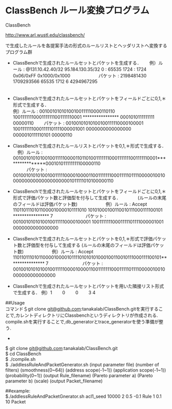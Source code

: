 # ClassBench ルール変換プログラム

ClassBench 

http://www.arl.wustl.edu/classbench/ 

で生成したルールを各提案手法の形式のルールリストとヘッダリストへ変換するプログラム群　　

* ClassBenchで生成されたルールセットとパケットを生成する．　　
例）ルール   : @131.10.42.40/32	 95.184.130.35/32	 0 : 65535	 1724 : 1724	 0x06/0xFF	 0x1000/0x1000　　　　
　　パケット : 2198481430 	1709293566	 65535	 1712	 6 	4294967295    
　

* ClassBenchで生成されたルールセットとパケットをフィールドごとに0,1,＊形式で生成する．　 　    
例）ルール   : 00100101010100100111110000110110  10011111110001111111001111110001  ****************  0001010111111111  00000110
　　パケット : 00100101010100100111110000100001  10011111110001111101111000001001  0000000000000000  0000010111110101  00000110 
　　

* ClassBenchで生成されたルールリストとパケットを0,1,＊形式で生成する．
　例）ルール   : 0010010101010010011111000011011010011111110001111111001111110001****************000101011111111100000110   
　　　パケット : 00100101010100100111110000100001100111111100011111011110000010010000000000000000000001011111010100000110            


* ClassBenchで生成されたルールセットとパケットをフィールドごとに0,1,＊形式で評価パケット数と評価型を付与して生成する．　　　
　(ルールの末尾のフィールドは評価パケット数)　　　　　
　例）ルール   : Accept	 11011011101011000010000101111010  10101000100110010111000111100101  ****************  7　　　　
　　　パケット : 00100101010100100111110000100001  10011111110001111101111000001001  0000000000000000  　　

* ClassBenchで生成されたルールセットとパケットを0,1,＊形式で評価パケット数と評価型を付与して生成する
 (ルールの末尾のフィールドは評価パケット数)　　　　　
　例）ルール   : Accept	1101101110101100001000010111101010101000100110010111000111100101**************** 7    　　　　
　　　パケット : 00100101010100100111110000100001100111111100011111011110000010010000000000000000  　　


* ClassBenchで生成されたルールセットとパケットを用いた隣接リスト形式で生成する．
例）1
　　0
　　0
　　3 4　　


##Usage   
コマンド＄git clone git@github.com:tanakalab/ClassBench.gitを実行することで,カレントディレクトリにClassbenchというディレクトリが作成される.　　
compile.shを実行することで,db_generatorとtrace_generatorを使う準備が整う.     

* 

$ git clone git@github.com:tanakalab/ClassBench.git  
$ cd ClassBench    
$ ./compile.sh   
$ ./addlessRuleAndPacketGenerator.sh  (input parameter file) (number of filters) (smoothness(0~64)) (address scope(-1~1)) (application scope(-1~1)) (probability(0~1)) (output Rule_filename) (Pareto parameter a) (Pareto parameter b) (scale) (output Packet_filename)  

##example:   
$./addlessRuleAndPacketGnerator.sh acl1_seed 10000 2 0.5 -0.1 Rule 1 0.1 10 Packet  
